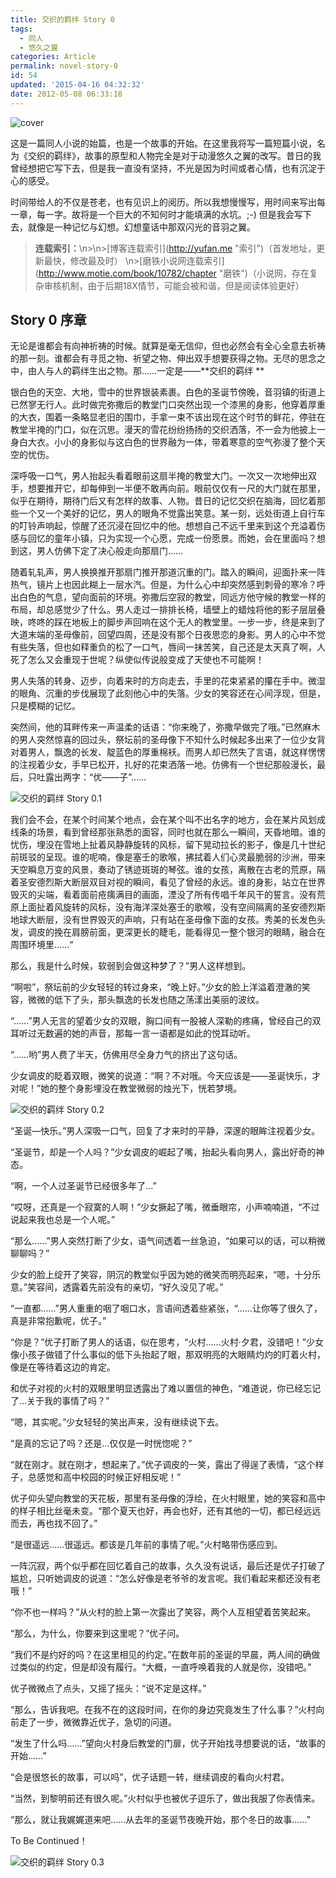```yaml
---
title: 交织的羁绊 Story 0
tags:
  - 同人
  - 悠久之翼
categories: Article
permalink: novel-story-0
id: 54
updated: '2015-04-16 04:32:32'
date: 2012-05-08 06:33:18
---
```


![cover](https://cat.yufan.me/cats/013907d1y.jpg)

这是一篇同人小说的始篇，也是一个故事的开始。在这里我将写一篇短篇小说，名为《交织的羁绊》，故事的原型和人物完全是对于动漫悠久之翼的改写。昔日的我曾经想把它写下去，但是我一直没有坚持，不光是因为时间或者心情，也有沉淀于心的感受。

时间带给人的不仅是苍老，也有见识上的阅历。所以我想慢慢写，用时间来写出每一章，每一字。故将是一个巨大的不知何时才能填满的水坑。;-) 但是我会写下去，就像是一种记忆与幻想。幻想童话中那双闪光的音羽之翼。

>**连载索引：**\n>\n>[博客连载索引](http://yufan.me \"索引\")（首发地址，更新最快，修改最及时）  \n>[磨铁小说网连载索引](http://www.motie.com/book/10782/chapter \"磨铁\")（小说网，存在复杂审核机制，由于后期18X情节，可能会被和谐，但是阅读体验更好）

<!--more-->

## Story 0 序章

无论是谁都会有向神祈祷的时候。就算是毫无信仰，但也必然会有全心全意去祈祷的那一刻。谁都会有寻觅之物、祈望之物、伸出双手想要获得之物。无尽的思念之中，由人与人的羁绊生出之物。那……一定是——**交织的羁绊 **

银白色的天空、大地，雪中的世界银装素裹。白色的圣诞节傍晚，音羽镇的街道上已然寥无行人。此时做完弥撒后的教堂门口突然出现一个漆黑的身影，他穿着厚重的大衣，围着一条略显老旧的围巾，手拿一束不该出现在这个时节的鲜花，停驻在教堂半掩的门口，似在沉思。漫天的雪花纷纷扬扬的交织洒落，不一会为他披上一身白大衣。小小的身影似与这白色的世界融为一体，带着寒意的空气弥漫了整个天空的忧伤。

深呼吸一口气，男人抬起头看着眼前这扇半掩的教堂大门。一次又一次地伸出双手，想要推开它，却每伸到一半便不敢再向前。眼前仅仅有一尺的大门就在那里，似乎在期待，期待门后又有怎样的故事、人物。昔日的记忆交织在脑海，回忆着那些一个又一个美好的记忆，男人的眼角不觉露出笑意。某一刻，远处街道上自行车的叮铃声响起，惊醒了还沉浸在回忆中的他。想想自己不远千里来到这个充溢着伤感与回忆的童年小镇，只为实现一个心愿，完成一份愿景。而她，会在里面吗？想到这，男人仿佛下定了决心般走向那扇门……

随着轧轧声，男人换换推开那扇门推开那道沉重的门。踏入的瞬间，迎面扑来一阵热气，镜片上也因此糊上一层水汽。但是，为什么心中却突然感到刺骨的寒冷？呼出白色的气息，望向面前的环境。弥撒后空寂的教堂，同远方他守候的教堂一样的布局，却总感觉少了什么。男人走过一排排长椅，墙壁上的蜡烛将他的影子层层叠映，咚咚的踩在地板上的脚步声回响在这个无人的教堂里。一步一步，终是来到了大道末端的圣母像前，回望四周，还是没有那个日夜思恋的身影。男人的心中不觉有些失落，但也如释重负的松了一口气，唇间一抹苦笑，自己还是太天真了啊，人死了怎么又会重现于世呢？纵使似传说般变成了天使也不可能啊！

男人失落的转身、迈步，向着来时的方向走去，手里的花束紧紧的攥在手中。微湿的眼角、沉重的步伐展现了此刻他心中的失落。少女的笑容还在心间浮现，但是，只是模糊的记忆。

突然间，他的耳畔传来一声温柔的话语：“你来晚了，弥撒早做完了哦。”已然麻木的男人突然惊喜的回过头，祭坛前的圣母像下不知什么时候起多出来了一位少女背对着男人，飘逸的长发、靛蓝色的厚重棉袄。而男人却已然失了言语，就这样愣愣的注视着少女，手早已松开，扎好的花束洒落一地。仿佛有一个世纪那般漫长，最后，只吐露出两字：“优——子”……

![交织的羁绊 Story 0.1](https://cat.yufan.me/cats/013907hxs.png)

我们会不会，在某个时间某个地点，会在某个叫不出名字的地方，会在某片风划成线条的场景，看到曾经那张熟悉的面容，同时也就在那么一瞬间，天昏地暗。谁的忧伤，埋没在雪地上扯着风静静旋转的风标，留下晃动拉长的影子，像是几十世纪前斑驳的呈现。谁的呢喃，像是塞壬的歌喉，拂拭着人们心灵最脆弱的沙洲，带来天空瞬息万变的风景，奏动了锈迹斑斑的琴弦。谁的女孩，离散在古老的荒原，隔着圣安德烈斯大断层双目对视的瞬间，看见了曾经的永远。谁的身影，站立在世界毁灭的尖端，看着面前疮痍满目的画面，湮没了所有传唱千年风干的誓言。没有荒原上面扯着风旋转的风标，没有海洋深处塞壬的歌喉，没有空间隔离的圣安德烈斯地球大断层，没有世界毁灭的声响，只有站在圣母像下面的女孩。秀美的长发色头发，调皮的挽在肩膀前面，更深更长的睫毛，能看得见一整个银河的眼睛，融合在周围环境里……“

那么，我是什么时候，软弱到会做这种梦了？”男人这样想到。

“啊啦”，祭坛前的少女轻轻的转过身来，“晚上好。”少女的脸上洋溢着澄澈的笑容，微微的低下了头，那头飘逸的长发也随之荡漾出美丽的波纹。

“……”男人无言的望着少女的双眼，胸口间有一股被人深勒的疼痛，曾经自己的双耳听过无数遍的她的声音，那每一言一语都是如此的悦耳动听。

“……哟”男人费了半天，仿佛用尽全身力气的挤出了这句话。

少女调皮的眨着双眼，微笑的说道：“啊？不对哦。今天应该是——圣诞快乐，才对呢！”她的整个身影埋没在教堂微弱的烛光下，恍若梦境。

![交织的羁绊 Story 0.2](https://cat.yufan.me/cats/013908u7w.png)

“圣诞—快乐。”男人深吸一口气，回复了才来时的平静，深邃的眼眸注视着少女。

“圣诞节，却是一个人吗？”少女调皮的崛起了嘴，抬起头看向男人，露出好奇的神态。

“啊，一个人过圣诞节已经很多年了…”

“哎呀，还真是一个寂寞的人啊！”少女撅起了嘴，微垂眼帘，小声喃喃道，“不过说起来我也总是一个人呢。”

“那么……”男人突然打断了少女，语气间透着一丝急迫，“如果可以的话，可以稍微聊聊吗？”

少女的脸上绽开了笑容，阴沉的教堂似乎因为她的微笑而明亮起来，“嗯，十分乐意。”笑容间，透露着先前没有的亲切，“好久没见了呢。”

“一直都……”男人重重的咽了咽口水，言语间透着些紧张，“……让你等了很久了，真是非常抱歉呢，优子。”

“你是？”优子打断了男人的话语，似在思考，“火村……火村·夕君，没错吧！”少女像小孩子做错了什么事似的低下头抬起了眼，那双明亮的大眼睛灼灼的盯着火村，像是在等待着这边的肯定。

和优子对视的火村的双眼里明显透露出了难以置信的神色，“难道说，你已经忘记了…关于我的事情了吗？”

“嗯，其实呢。”少女轻轻的笑出声来，没有继续说下去。

“是真的忘记了吗？还是…仅仅是一时恍惚呢？”

“就在刚才。就在刚才，想起来了。”优子调皮的一笑，露出了得逞了表情，“这个样子，总感觉和高中校园的时候正好相反呢！”

优子仰头望向教堂的天花板，那里有圣母像的浮绘，在火村眼里，她的笑容和高中的样子相比丝毫未变。“那个夏天也好，再会也好，还有其他的一切，都已经远远而去，再也找不回了。”

“是很遥远……很遥远。都该是几年前的事情了呢。”火村略带伤感应到。

一阵沉寂，两个似乎都在回忆着自己的故事，久久没有说话，最后还是优子打破了尴尬，只听她调皮的说道：“怎么好像是老爷爷的发言呢。我们看起来都还没有老哦！”

“你不也一样吗？”从火村的脸上第一次露出了笑容，两个人互相望着苦笑起来。

“那么，为什么，你要来到这里呢？”优子问。

“我们不是约好的吗？在这里相见的约定。”在数年前的圣诞的早晨，两人间的确做过类似的约定，但是却没有履行。“大概，一直呼唤着我的人就是你，没错吧。”

优子微微点了点头，又摇了摇头：“说不定是这样。”

“那么，告诉我吧。在我不在的这段时间，在你的身边究竟发生了什么事？”火村向前走了一步，微微靠近优子，急切的问道。

“发生了什么吗……”望向火村身后教堂的门扉，优子开始找寻想要说的话，“故事的开始……”

“会是很悠长的故事，可以吗”，优子话题一转，继续调皮的看向火村君。

“当然，到黎明前还有很久呢。”火村似乎也被优子逗乐了，做出我服了你表情来。

“那么，就让我娓娓道来吧……从去年的圣诞节夜晚开始，那个冬日的故事……” 

To Be Continued！

![交织的羁绊 Story 0.3](https://cat.yufan.me/cats/013908DDj.png)
